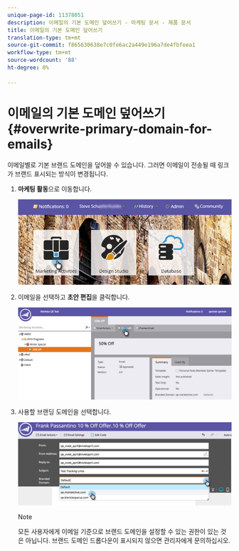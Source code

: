 ```yaml
---
unique-page-id: 11378051
description: 이메일의 기본 도메인 덮어쓰기 - 마케팅 문서 - 제품 문서
title: 이메일의 기본 도메인 덮어쓰기
translation-type: tm+mt
source-git-commit: f865630638e7c0fe6ac2a449e196a7de4fbfeea1
workflow-type: tm+mt
source-wordcount: '88'
ht-degree: 0%

---
```



# 이메일의 기본 도메인 덮어쓰기 {#overwrite-primary-domain-for-emails}

이메일별로 기본 브랜드 도메인을 덮어쓸 수 있습니다. 그러면 이메일이 전송될 때 링크가 브랜드 표시되는 방식이 변경됩니다.

1. **마케팅 활동**&#x200B;으로 이동합니다.

   ![](assets/login-marketing-activities.png)

1. 이메일을 선택하고 **초안 편집**&#x200B;을 클릭합니다.

   ![](assets/image2016-8-26-11-3a48-3a7.png)

1. 사용할 브랜딩 도메인을 선택합니다.

   ![](assets/image2016-8-12-11-3a5-3a29.png)

   >[!NOTE]
   >
   >모든 사용자에게 이메일 기준으로 브랜드 도메인을 설정할 수 있는 권한이 있는 것은 아닙니다. 브랜드 도메인 드롭다운이 표시되지 않으면 관리자에게 문의하십시오.
